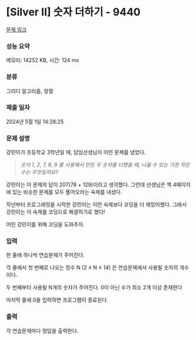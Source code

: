 # [Silver II] 숫자 더하기 - 9440 

[문제 링크](https://www.acmicpc.net/problem/9440) 

### 성능 요약

메모리: 14252 KB, 시간: 124 ms

### 분류

그리디 알고리즘, 정렬

### 제출 일자

2024년 5월 1일 14:28:25

### 문제 설명

<p>강민이가 초등학교 3학년일 때, 담임선생님이 이런 문제를 냈었다.</p>

<blockquote><em>숫자 1, 2, 7, 8, 9 를 사용해서 만든 두 숫자를 더했을 때, 나올 수 있는 가장 작은 수는 무엇일까요?</em></blockquote>

<p>강민이는 이 문제의 답이 207(78 + 129)이라고 생각했다. 그런데 선생님은 책 4페이지에 있는 비슷한 문제를 모두 풀어오라는 숙제를 내셨다. </p>

<p>작년부터 프로그래밍을 시작한 강민이는 이런 숙제보다 코딩을 더 재밌어했다. 그래서 강민이는 이 숙제를 코딩으로 해결하기로 했다!</p>

<p>어린 강민이를 위해 코딩을 도와주자.</p>

### 입력 

 <p>한 줄에 하나씩 연습문제가 주어진다.</p>

<p>각 줄에서 첫 번째로 나오는 정수 N (2 ≤ N ≤ 14) 은 연습문제에서 사용될 숫자의 개수이다.</p>

<p>두 번째부터 사용될 N개의 숫자가 주어진다. 0이 아닌 수가 최소 2개 이상 존재한다</p>

<p>마지막 줄에 0을 입력하면 프로그램이 종료된다.</p>

### 출력 

 <p>각 연습문제마다 정답을 출력한다.</p>

